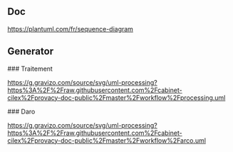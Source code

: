 ## Doc

https://plantuml.com/fr/sequence-diagram

## Generator

### Traitement

https://g.gravizo.com/source/svg/uml-processing?https%3A%2F%2Fraw.githubusercontent.com%2Fcabinet-cilex%2Fprovacy-doc-public%2Fmaster%2Fworkflow%2Fprocessing.uml

### Daro

https://g.gravizo.com/source/svg/uml-processing?https%3A%2F%2Fraw.githubusercontent.com%2Fcabinet-cilex%2Fprovacy-doc-public%2Fmaster%2Fworkflow%2Farco.uml

